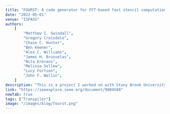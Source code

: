 ```yaml
---
title: "FOURST: A code generator for FFT-based fast stencil computations"
date: "2022-05-01"
venue: "ISPASS"
authors:
    [
        "Matthew I. Swindall",
        "Gregory Croisdale",
        "Chase C. Hunter",
        "Ben Keener",
        "Alex C. Williams",
        "James H. Brusuelas",
        "Nita Krevans",
        "Melissa Sellew",
        "Lucy Fortson",
        "John F. Wallin",
    ]
description: "This is a project I worked on with Stony Brook University at their Data+Computing = Discovery REU in the summer of 2021."
link: "https://ieeexplore.ieee.org/document/9804588"
newTab: true
tags: ["Transpiler"]
image: "/images/blog/fourst.png"
---
```

